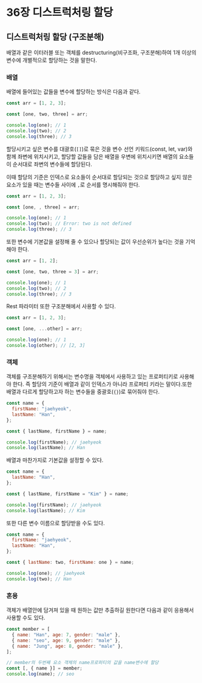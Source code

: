 # 36장 디스트럭처링 할당

## 디스트럭처링 할당 (구조분해)

배열과 같은 이터러블 또는 객체를 destructuring(비구조화, 구조분해)하여 1개 이상의 변수에 개별적으로 할당하는 것을 말한다.

### 배열

배열에 들어있는 값들을 변수에 할당하는 방식은 다음과 같다.

```jsx
const arr = [1, 2, 3];

const [one, two, three] = arr;

console.log(one); // 1
console.log(two); // 2
console.log(three); // 3
```

할당시키고 싶은 변수를 대괄호(`[]`)로 묶은 것을 변수 선언 키워드(const, let, var)와 함께 좌변에 위치시키고, 할당할 값들을 담은 배열을 우변에 위치시키면 배열의 요소들이 순서대로 좌변의 변수들에 할당된다.

이때 할당의 기준은 인덱스로 요소들이 순서대로 할당되는 것으로 할당하고 싶지 않은 요소가 있을 때는 변수들 사이에 `,`로 순서를 명시해줘야 한다.

```jsx
const arr = [1, 2, 3];

const [one, , three] = arr;

console.log(one); // 1
console.log(two); // Error: two is not defined
console.log(three); // 3
```

또한 변수에 기본값을 설정해 줄 수 있으나 할당되는 값이 우선순위가 높다는 것을 기억해야 한다.

```jsx
const arr = [1, 2];

const [one, two, three = 3] = arr;

console.log(one); // 1
console.log(two); // 2
console.log(three); // 3
```

Rest 파라미터 또한 구조분해에서 사용할 수 있다.

```jsx
const arr = [1, 2, 3];

const [one, ...other] = arr;

console.log(one); // 1
console.log(other); // [2, 3]
```

### 객체

객체를 구조분해하기 위해서는 변수명을 객체에서 사용하고 있는 프로퍼티키로 사용해야 한다. 즉 할당의 기준이 배열과 같이 인덱스가 아니라 프로퍼티 키라는 말이다.또한 배열과 다르게 할당하고자 하는 변수들을 중괄호(`{}`)로 묶어줘야 한다.

```jsx
const name = {
  firstName: "jaehyeok",
  lastName: "Han",
};

const { lastName, firstName } = name;

console.log(firstName); // jaehyeok
console.log(lastName); // Han
```

배열과 마찬가지로 기본값을 설정할 수 있다.

```jsx
const name = {
  lastName: "Han",
};

const { lastName, firstName = "Kim" } = name;

console.log(firstName); // jaehyeok
console.log(lastName); // Kim
```

또한 다른 변수 이름으로 할당받을 수도 있다.

```jsx
const name = {
  firstName: "jaehyeok",
  lastName: "Han",
};

const { lastName: two, firstName: one } = name;

console.log(one); // jaehyeok
console.log(two); // Han
```

### 혼용

객체가 배열안에 담겨져 있을 때 원하는 값만 추출하길 원한다면 다음과 같이 응용해서 사용할 수도 있다.

```jsx
const member = [
  { name: "Han", age: 7, gender: "male" },
  { name: "seo", age: 9, gender: "male" },
  { name: "Jung", age: 8, gender: "male" },
];

// member의 두번째 요소 객체의 name프로퍼티의 값을 name변수에 할당
const [, { name }] = member;
console.log(name); // seo
```
